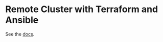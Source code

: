 # Remote Cluster with Terraform and Ansible

See the [docs](https://teragrid.network/docs/networks/terraform-and-ansible.html).
